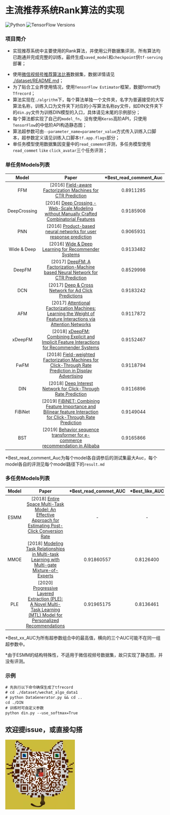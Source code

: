 # 主流推荐系统Rank算法的实现

![Python](https://img.shields.io/badge/Python-3.6-green?logo=python)
![TensorFlow Versions](https://img.shields.io/badge/TensorFlow-1.14-blue.svg)

### 项目简介

- 实现推荐系统中主要使用的Rank算法，并使用公开数据集评测，所有算法均已跑通并完成完整的训练，最终生成`saved_model`和`checkpoint`供`tf-serving`部署；
* 使用[微信视频号推荐算法比赛](https://algo.weixin.qq.com/problem-description)数据集，数据详情请见 [./dataset/README.md](./dataset/README.md)；
* 为了贴合工业界使用情况，使用`TensorFlow Estimator`框架，数据format为`Tfrecord`；
* 算法实现在`./algrithm`下，每个算法单独一个文件夹，名字为普遍接受的大写算法名称，训练入口为文件夹下对应的小写算法名称py文件，如DIN文件夹下的`din.py`文件为训练DIN模型的入口，具体请见末尾的示例部分；
* 每个算法都实现了自己的`model_fn`，没有使用`Keras`高阶API，只使用`TensorFlow`的中低阶API构造静态图；
* 算法超参数可由`--parameter_name=parameter_value`方式传入训练入口脚本，超参数定义请见训练入口脚本`tf.app.flags`部分；
* 单任务模型使用数据集因变量中的`read_comemnt`评测，多任务模型使用`read_commet` `like` `click_avatar`三个任务评测；

### 单任务Models列表

| Model        | Paper                                                                                                                                                      | *Best_read_comment_Auc |
|:------------:|:----------------------------------------------------------------------------------------------------------------------------------------------------------:|:----------------------:|
| FFM          | [2016] [Field-aware Factorization Machines for CTR Prediction](https://www.csie.ntu.edu.tw/~cjlin/papers/ffm.pdf)                                          | 0.8911285              |
| DeepCrossing | [2016] [Deep Crossing - Web-Scale Modeling without Manually Crafted Combinatorial Features](https://www.kdd.org/kdd2016/papers/files/adf0975-shanA.pdf)    | 0.9185908              |
| PNN          | [2016] [Product-based neural networks for user response prediction](https://arxiv.org/pdf/1611.00144.pdf)                                                  | 0.9065931              |
| Wide & Deep  | [2016] [Wide & Deep Learning for Recommender Systems](https://arxiv.org/pdf/1606.07792.pdf)                                                                | 0.9133482              |
| DeepFM       | [2017] [DeepFM: A Factorization-Machine based Neural Network for CTR Prediction](http://www.ijcai.org/proceedings/2017/0239.pdf)                           | 0.8529998              |
| DCN          | [2017] [Deep & Cross Network for Ad Click Predictions](https://arxiv.org/abs/1708.05123)                                                                   | 0.9183242              |
| AFM          | [2017] [Attentional Factorization Machines: Learning the Weight of Feature Interactions via Attention Networks](http://www.ijcai.org/proceedings/2017/435) | 0.9117872              |
| xDeepFM      | [2018] [xDeepFM: Combining Explicit and Implicit Feature Interactions for Recommender Systems](https://arxiv.org/pdf/1803.05170.pdf)                       | 0.9152467              |
| FwFM         | [2018] [Field-weighted Factorization Machines for Click-Through Rate Prediction in Display Advertising](https://arxiv.org/pdf/1806.03514.pdf)              | 0.9118794            |
| DIN          | [2018] [Deep Interest Network for Click-Through Rate Prediction](https://arxiv.org/pdf/1706.06978.pdf)                                                     | 0.9116896              |
| FiBiNet      | [2019] [FiBiNET: Combining Feature Importance and Bilinear feature Interaction for Click-Through Rate Prediction](https://arxiv.org/pdf/1905.09433.pdf)    | 0.9149044              |
| BST          | [2019] [Behavior sequence transformer for e-commerce recommendation in Alibaba](https://arxiv.org/pdf/1905.06874.pdf)                                      | 0.9165866              |

*Best_read_comment_Auc为每个model各自调参后的测试集最大Auc，每个model各自的评测见每个model路径下的`result.md`

### 多任务Models列表

| Model | Paper                                                                                                                                                                   | *Best_read_commet_AUC | *Best_like_AUC | *Best_click_avatar_AUC |
|:-----:|:-----------------------------------------------------------------------------------------------------------------------------------------------------------------------:|:---------------------:|:--------------:|:----------------------:|
| ESMM  | [2018] [Entire Space Multi-Task Model: An Effective Approach for Estimating Post-Click Conversion Rate](https://arxiv.org/abs/1804.07931)                               | -                     | -              | -                      |
| MMOE  | [2018] [Modeling Task Relationships in Multi-task Learning with Multi-gate Mixture-of-Experts](https://dl.acm.org/doi/abs/10.1145/3219819.3220007)                      | 0.91860557            | 0.8126400      | 0.8139362              |
| PLE   | [2020] [Progressive Layered Extraction (PLE): A Novel Multi-Task Learning (MTL) Model for Personalized Recommendations](https://dl.acm.org/doi/10.1145/3383313.3412236) | 0.91965175            | 0.8136461      | 0.8154559              |

*Best_xx_AUC为所有超参数组合中的最高值，横向的三个AUC可能不在同一组超参数中。

*由于ESMM的结构特殊性，不适用于微信视频号数据集，故只实现了静态图，并没有评测。

### 示例

```shell
# 先执行以下命令确保生成了tfrecord
# cd ./dataset/wechat_algo_data1
# python DataGenerator.py && cd ..
cd ./DIN
# 训练时可自定义参数
python din.py --use_softmax=True 
```

## 欢迎提issue，或直接勾搭

<img src="./docs/Wechat.jpeg" alt="pic" width="220" height="220">
